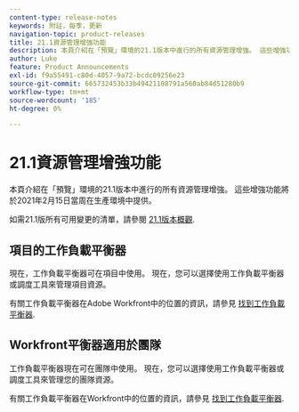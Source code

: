 ```yaml
---
content-type: release-notes
keywords: 附註，每季，更新
navigation-topic: product-releases
title: 21.1資源管理增強功能
description: 本頁介紹在「預覽」環境的21.1版本中進行的所有資源管理增強。 這些增強功能將於2021年2月15日當周在生產環境中提供。
author: Luke
feature: Product Announcements
exl-id: f9a55491-c80d-4057-9a72-bcdc09256e23
source-git-commit: 665732453b33b49421108791a560ab84d51280b9
workflow-type: tm+mt
source-wordcount: '185'
ht-degree: 0%

---
```


# 21.1資源管理增強功能

本頁介紹在「預覽」環境的21.1版本中進行的所有資源管理增強。 這些增強功能將於2021年2月15日當周在生產環境中提供。

如需21.1版所有可用變更的清單，請參閱 [21.1版本概觀](../../../product-announcements/product-releases/21.1-release-activity/21-1-release-overview.md).

## 項目的工作負載平衡器

現在，工作負載平衡器可在項目中使用。 現在，您可以選擇使用工作負載平衡器或調度工具來管理項目資源。

有關工作負載平衡器在Adobe Workfront中的位置的資訊，請參見 [找到工作負載平衡器](../../../resource-mgmt/workload-balancer/locate-workload-balancer.md).

## Workfront平衡器適用於團隊

工作負載平衡器現在可在團隊中使用。 現在，您可以選擇使用工作負載平衡器或調度工具來管理您的團隊資源。

有關工作負載平衡器在Workfront中的位置的資訊，請參見 [找到工作負載平衡器](../../../resource-mgmt/workload-balancer/locate-workload-balancer.md).

